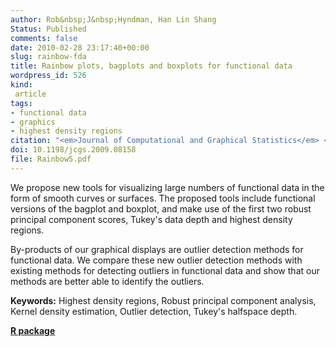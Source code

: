 ```yaml
---
author: Rob&nbsp;J&nbsp;Hyndman, Han Lin Shang
Status: Published
comments: false
date: 2010-02-28 23:17:40+00:00
slug: rainbow-fda
title: Rainbow plots, bagplots and boxplots for functional data
wordpress_id: 526
kind:
 article
tags:
- functional data
- graphics
- highest density regions
citation: "<em>Journal of Computational and Graphical Statistics</em> <b>19</b>(1), 29-45"
doi: 10.1198/jcgs.2009.08158
file: Rainbow5.pdf
---
```


We propose new tools for visualizing large numbers of functional data in the form of smooth curves or surfaces. The proposed tools include functional versions of the bagplot and boxplot, and make use of the first two robust principal component scores, Tukey's data depth and highest density regions.

By-products of our graphical displays are outlier detection methods for functional data. We compare these new outlier detection methods with existing methods for detecting outliers in functional data and show that our methods are better able to identify the outliers.

**Keywords:** Highest density regions, Robust principal component analysis, Kernel density estimation, Outlier detection, Tukey's halfspace depth.


**[R package](http://github.com/robjhyndman/rainbow)**
